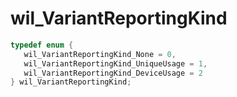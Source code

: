 # wil_VariantReportingKind

```C
typedef enum {
   wil_VariantReportingKind_None = 0,
   wil_VariantReportingKind_UniqueUsage = 1,
   wil_VariantReportingKind_DeviceUsage = 2
} wil_VariantReportingKind;
```
